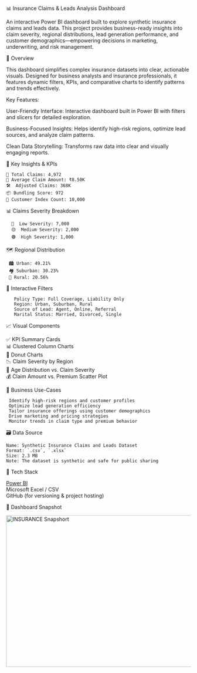📊 Insurance Claims & Leads Analysis Dashboard

An interactive Power BI dashboard built to explore synthetic insurance claims and leads data. This project provides business-ready insights into claim severity, regional distributions, lead generation performance, and customer demographics—empowering decisions in marketing, underwriting, and risk management.



 📝 Overview

This dashboard simplifies complex insurance datasets into clear, actionable visuals. Designed for business analysts and insurance professionals, it features dynamic filters, KPIs, and comparative charts to identify patterns and trends effectively.

Key Features:

User-Friendly Interface: Interactive dashboard built in Power BI with filters and slicers for detailed exploration.

Business-Focused Insights: Helps identify high-risk regions, optimize lead sources, and analyze claim patterns.

Clean Data Storytelling: Transforms raw data into clear and visually engaging reports.

 🌟 Key Insights & KPIs

    📌 Total Claims: 4,972  
    💸 Average Claim Amount: ₹8.50K  
    🛠  Adjusted Claims: 368K  
    📦 Bundling Score: 972  
    🧾 Customer Index Count: 10,000  



  📊 Claims Severity Breakdown

      🔴  Low Severity: 7,000  
      🟡  Medium Severity: 2,000  
      🟢  High Severity: 1,000  

 

   🗺 Regional Distribution

     🏙 Urban: 49.21%  
     🏘 Suburban: 30.23%  
     🌾 Rural: 20.56%  



   🧩 Interactive Filters

       Policy Type: Full Coverage, Liability Only  
       Region: Urban, Suburban, Rural  
       Source of Lead: Agent, Online, Referral  
       Marital Status: Married, Divorced, Single  



  📈 Visual Components

  ✅ KPI Summary Cards  
  📊 Clustered Column Charts  
  🍩 Donut Charts  
  📉 Claim Severity by Region  
  🎯 Age Distribution vs. Claim Severity  
  💰 Claim Amount vs. Premium Scatter Plot  



 💼 Business Use-Cases

     Identify high-risk regions and customer profiles  
     Optimize lead generation efficiency  
     Tailor insurance offerings using customer demographics  
     Drive marketing and pricing strategies  
     Monitor trends in claim type and premium behavior  



   🗃 Data Source

    Name: Synthetic Insurance Claims and Leads Dataset  
    Format: `.csv`, `.xlsx`  
    Size: 2.3 MB  
    Note: The dataset is synthetic and safe for public sharing



  🧠 Tech Stack

 [Power BI](https://powerbi.microsoft.com/)  
 Microsoft Excel / CSV  
 GitHub (for versioning & project hosting)


   📸 Dashboard Snapshot

 <img width="743" height="413" alt="INSURANCE Snapshort" src="https://github.com/user-attachments/assets/eebc2d39-a2b2-40db-a4b6-37686eb2ad72" />


